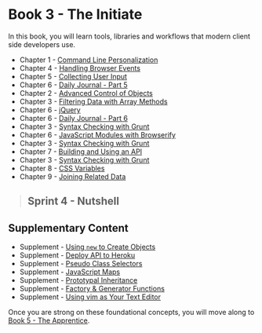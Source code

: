 # Book 3 - The Initiate

In this book, you will learn tools, libraries and workflows that modern client side developers use.

* Chapter 1 - [Command Line Personalization](./chapters/CLI_PERSONALIZATION.md)
* Chapter 4 - [Handling Browser Events](./chapters/JS_EVENTS.md)
* Chapter 5 - [Collecting User Input](./chapters/USER_INPUT.md)
* Chapter 6 - [Daily Journal - Part 5](./chapters/DAILY_JOURNAL_SAVING_ENTRIES.md)
* Chapter 2 - [Advanced Control of Objects](./chapters/JS_OBJECT_CREATE.md)
* Chapter 3 - [Filtering Data with Array Methods](./chapters/JS_ARRAY_METHODS.md)
* Chapter 6 - [jQuery](./chapters/JQUERY.md)
* Chapter 6 - [Daily Journal - Part 6](./chapters/DAILY_JOURNAL_FILTERING_MOOD.md)
* Chapter 3 - [Syntax Checking with Grunt](./chapters/GRUNT_INTRO.md)
* Chapter 6 - [JavaScript Modules with Browserify](./chapters/JS_MODULES.md)
* Chapter 3 - [Syntax Checking with Grunt](./chapters/GRUNT_INTRO.md)
* Chapter 7 - [Building and Using an API](./chapters/JSON_SERVER_API.md)
* Chapter 3 - [Syntax Checking with Grunt](./chapters/GRUNT_INTRO.md)
* Chapter 8 - [CSS Variables](./chapters/CSS_VARIABLES.md)
* Chapter 9 - [Joining Related Data](./chapters/JS_JOINING_DATA.md)

> ## Sprint 4 - Nutshell

## Supplementary Content

* Supplement - [Using `new` to Create Objects](./chapters/NEW_KEYWORD.md)
* Supplement - [Deploy API to Heroku](./chapters/JSON_SERVER_HEROKU.md)
* Supplement - [Pseudo Class Selectors](./chapters/CSS_PSEUDOCLASSES.md)
* Supplement - [JavaScript Maps](./chapters/JS_MAPS.md)
* Supplement - [Prototypal Inheritance](./chapters/PROTOTYPAL.md)
* Supplement - [Factory & Generator Functions](./chapters/JS_FACTORY_FUNCTION.md)
* Supplement - [Using vim as Your Text Editor](./chapters/VIM.md)

Once you are strong on these foundational concepts, you will move along to [Book 5 - The Apprentice](../book-5-the-apprentice/README.md).
